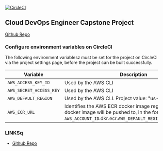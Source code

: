 [![CircleCI](https://circleci.com/gh/kumatrx/capstone-aws-cloud-devops.svg?style=svg)](https://circleci.com/gh/kumatrx/capstone-aws-cloud-devops/)

## Cloud DevOps Engineer Capstone Project

[Github Repo](https://github.com/kumatrx/capstone-aws-cloud-devops.git)

### Configure environment variables on CircleCI

The following environment variablesz must be set for the project on CircleCI via the project settings page, before the project can be built successfully.

| Variable                 | Description                                                                                                                                                     |
| ------------------------ | --------------------------------------------------------------------------------------------------------------------------------------------------------------- |
| `AWS_ACCESS_KEY_ID`      | Used by the AWS CLI                                                                                                                                             |
| `AWS_SECRET_ACCESS_KEY ` | Used by the AWS CLI                                                                                                                                             |
| `AWS_DEFAULT_REGION`     | Used by the AWS CLI. Project value: "us-west-2"                                                                                                                 |
| `AWS_ECR_URL`            | Identifies the AWS ECR docker image registry that the docker image will be pushed to, in the format `AWS_ACCOUNT_ID`.dkr.ecr.`AWS_DEFAULT_REGION`.amazonaws.com |

### LINKSq

- [Github Repo](https://github.com/kumatrx/capstone-aws-cloud-devops.git)
